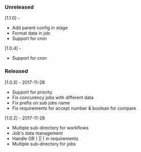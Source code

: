 ### Unreleased

[1.1.0] -

- Add parent config in stage
- Format data in job
- Support for cron

[1.0.4] -

- Support for cron

### Released

[1.0.3] - 2017-11-28

- Support for priority
- Fix concurency jobs with different data
- Fix prefix on sub jobs name
- Fix requirements for accept number & boolean for compare

[1.0.2] - 2017-11-28

- Multiple sub-directory for workflows
- Job's data management
- Handle OR ( || ) in requirements
- Multiple sub-directory for jobs